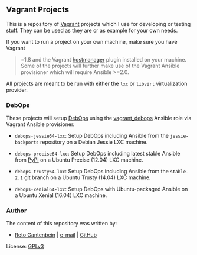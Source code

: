 ## Vagrant Projects

This is a repository of [Vagrant](https://www.vagrantup.com) projects which
I use for developing or testing stuff. They can be used as they are or as
example for your own needs.

If you want to run a project on your own machine, make sure you have Vagrant
>=1.8 and the Vagrant
[hostmanager](https://github.com/devopsgroup-io/vagrant-hostmanager) plugin
installed on your machine. Some of the projects will further make use of the
Vagrant Ansible provisioner which will require Ansible >=2.0.

All projects are meant to be run with either the `lxc` or `libvirt`
virtualization provider.

### DebOps

These projects will setup [DebOps](http://debops.org) using the
[vagrant_debops](https://galaxy.ansible.com/ganto/vagrant_debops) Ansible role
via Vagrant Ansible provisioner.

* `debops-jessie64-lxc`: Setup DebOps including Ansible from the
  `jessie-backports` repository on a Debian Jessie LXC machine.

* `debops-precise64-lxc`: Setup DebOps including latest stable Ansible from
  [PyPI](https://pypi.python.org/pypi) on a Ubuntu Precise (12.04) LXC machine.

* `debops-trusty64-lxc`: Setup DebOps including Ansible from the `stable-2.1`
  git branch on a Ubuntu Trusty (14.04) LXC machine.

* `debops-xenial64-lxc`: Setup DebOps with Ubuntu-packaged Ansible on a Ubuntu
  Xenial (16.04) LXC machine.

### Author

The content of this repository was written by:
   
- [Reto Gantenbein](https://linuxmonk.ch/) | [e-mail](mailto:reto.gantenbein@linuxmonk.ch) | [GitHub](https://github.com/ganto)

License: [GPLv3](https://tldrlegal.com/license/gnu-general-public-license-v3-%28gpl-3%29)
